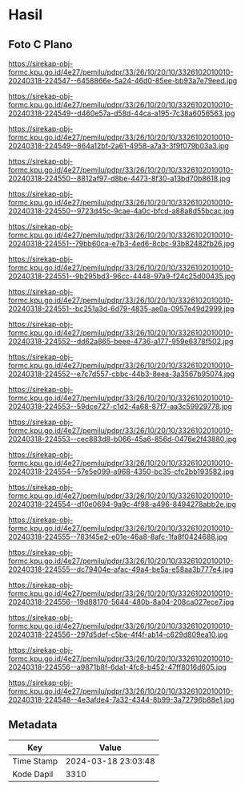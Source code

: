 # Hasil

## Foto C Plano

https://sirekap-obj-formc.kpu.go.id/4e27/pemilu/pdpr/33/26/10/20/10/3326102010010-20240318-224547--6458866e-5a24-46d0-85ee-bb93a7e79eed.jpg

https://sirekap-obj-formc.kpu.go.id/4e27/pemilu/pdpr/33/26/10/20/10/3326102010010-20240318-224549--d460e57a-d58d-44ca-a195-7c38a6056563.jpg

https://sirekap-obj-formc.kpu.go.id/4e27/pemilu/pdpr/33/26/10/20/10/3326102010010-20240318-224549--864a12bf-2a61-4958-a7a3-3f9f079b03a3.jpg

https://sirekap-obj-formc.kpu.go.id/4e27/pemilu/pdpr/33/26/10/20/10/3326102010010-20240318-224550--8812af97-d8be-4473-8f30-a13bd70b8618.jpg

https://sirekap-obj-formc.kpu.go.id/4e27/pemilu/pdpr/33/26/10/20/10/3326102010010-20240318-224550--9723d45c-9cae-4a0c-bfcd-a88a8d55bcac.jpg

https://sirekap-obj-formc.kpu.go.id/4e27/pemilu/pdpr/33/26/10/20/10/3326102010010-20240318-224551--79bb60ca-e7b3-4ed6-8cbc-93b82482fb26.jpg

https://sirekap-obj-formc.kpu.go.id/4e27/pemilu/pdpr/33/26/10/20/10/3326102010010-20240318-224551--9b295bd3-96cc-4448-97a9-f24c25d00435.jpg

https://sirekap-obj-formc.kpu.go.id/4e27/pemilu/pdpr/33/26/10/20/10/3326102010010-20240318-224551--bc251a3d-6d79-4835-ae0a-0957e49d2999.jpg

https://sirekap-obj-formc.kpu.go.id/4e27/pemilu/pdpr/33/26/10/20/10/3326102010010-20240318-224552--dd62a865-beee-4736-a177-959e6378f502.jpg

https://sirekap-obj-formc.kpu.go.id/4e27/pemilu/pdpr/33/26/10/20/10/3326102010010-20240318-224552--e7c7d557-cbbc-44b3-8eea-3a3567b95074.jpg

https://sirekap-obj-formc.kpu.go.id/4e27/pemilu/pdpr/33/26/10/20/10/3326102010010-20240318-224553--59dce727-c1d2-4a68-87f7-aa3c59929778.jpg

https://sirekap-obj-formc.kpu.go.id/4e27/pemilu/pdpr/33/26/10/20/10/3326102010010-20240318-224553--cec883d8-b066-45a6-856d-0476e2f43880.jpg

https://sirekap-obj-formc.kpu.go.id/4e27/pemilu/pdpr/33/26/10/20/10/3326102010010-20240318-224554--57e5e099-a968-4350-bc35-cfc2bb193582.jpg

https://sirekap-obj-formc.kpu.go.id/4e27/pemilu/pdpr/33/26/10/20/10/3326102010010-20240318-224554--d10e0694-9a9c-4f98-a496-8494278abb2e.jpg

https://sirekap-obj-formc.kpu.go.id/4e27/pemilu/pdpr/33/26/10/20/10/3326102010010-20240318-224555--783f45e2-e01e-46a8-8afc-1fa8f0424688.jpg

https://sirekap-obj-formc.kpu.go.id/4e27/pemilu/pdpr/33/26/10/20/10/3326102010010-20240318-224555--dc79404e-afac-49a4-be5a-e58aa3b777e4.jpg

https://sirekap-obj-formc.kpu.go.id/4e27/pemilu/pdpr/33/26/10/20/10/3326102010010-20240318-224556--19d88170-5644-480b-8a04-208ca027ece7.jpg

https://sirekap-obj-formc.kpu.go.id/4e27/pemilu/pdpr/33/26/10/20/10/3326102010010-20240318-224556--297d5def-c5be-4f4f-ab14-c629d809ea10.jpg

https://sirekap-obj-formc.kpu.go.id/4e27/pemilu/pdpr/33/26/10/20/10/3326102010010-20240318-224556--a9871b8f-6da1-4fc8-b452-47ff8016d605.jpg

https://sirekap-obj-formc.kpu.go.id/4e27/pemilu/pdpr/33/26/10/20/10/3326102010010-20240318-224548--4e3afde4-7a32-4344-8b99-3a72796b88e1.jpg


## Metadata

| Key        | Value               |
| ---------- | ------------------- |
| Time Stamp | 2024-03-18 23:03:48 |
| Kode Dapil | 3310                |



